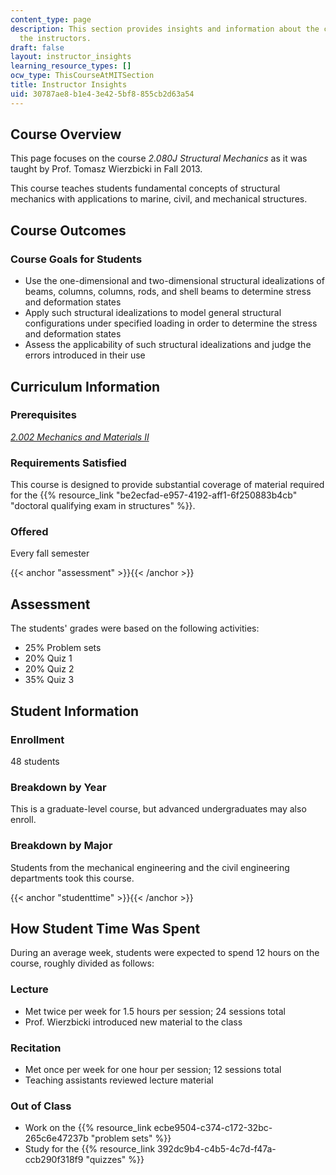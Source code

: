 ```yaml
---
content_type: page
description: This section provides insights and information about the course from
  the instructors.
draft: false
layout: instructor_insights
learning_resource_types: []
ocw_type: ThisCourseAtMITSection
title: Instructor Insights
uid: 30787ae8-b1e4-3e42-5bf8-855cb2d63a54
---
```

## Course Overview

This page focuses on the course _2.080J Structural Mechanics_ as it was taught by Prof. Tomasz Wierzbicki in Fall 2013.

This course teaches students fundamental concepts of structural mechanics with applications to marine, civil, and mechanical structures.

## Course Outcomes

### Course Goals for Students

- Use the one-dimensional and two-dimensional structural idealizations of beams, columns, columns, rods, and shell beams to determine stress and deformation states
- Apply such structural idealizations to model general structural configurations under specified loading in order to determine the stress and deformation states
- Assess the applicability of such structural idealizations and judge the errors introduced in their use

## Curriculum Information

### Prerequisites

[_2.002 Mechanics and Materials II_](/courses/2-002-mechanics-and-materials-ii-spring-2004)

### Requirements Satisfied

This course is designed to provide substantial coverage of material required for the {{% resource_link "be2ecfad-e957-4192-aff1-6f250883b4cb" "doctoral qualifying exam in structures" %}}.

### Offered

Every fall semester

{{< anchor "assessment" >}}{{< /anchor >}}

## Assessment

The students' grades were based on the following activities:

- 25% Problem sets
- 20% Quiz 1
- 20% Quiz 2
- 35% Quiz 3

## Student Information

### Enrollment

48 students

### Breakdown by Year

This is a graduate-level course, but advanced undergraduates may also enroll.

### Breakdown by Major

Students from the mechanical engineering and the civil engineering departments took this course.

{{< anchor "studenttime" >}}{{< /anchor >}}

## How Student Time Was Spent

During an average week, students were expected to spend 12 hours on the course, roughly divided as follows:

### Lecture

- Met twice per week for 1.5 hours per session; 24 sessions total
- Prof. Wierzbicki introduced new material to the class

### Recitation

- Met once per week for one hour per session; 12 sessions total
- Teaching assistants reviewed lecture material

### Out of Class

- Work on the {{% resource_link ecbe9504-c374-c172-32bc-265c6e47237b "problem sets" %}}
- Study for the {{% resource_link 392dc9b4-c4b5-4c7d-f47a-ccb290f318f9 "quizzes" %}}